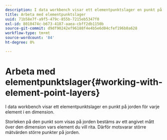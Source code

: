 ```yaml
---
description: I data workbench visar ett elementpunktslager en punkt på jorden för varje element i en dimension.
title: Arbeta med elementpunktslager
uuid: 71b58e7f-a9f5-479c-855b-7215eb5347f0
exl-id: 8010474c-b673-4187-aaea-cbff2db1150b
source-git-commit: d9df90242ef96188f4e4b5e6d04cfef196b0a628
workflow-type: tm+mt
source-wordcount: '84'
ht-degree: 0%

---
```


# Arbeta med elementpunktslager{#working-with-element-point-layers}

I data workbench visar ett elementpunktslager en punkt på jorden för varje element i en dimension.

Storleken på den punkt som visas på jorden bestäms av ett angivet mått över den dimension vars element du vill rita. Därför motsvarar större mätvärden större punkter på jorden.
